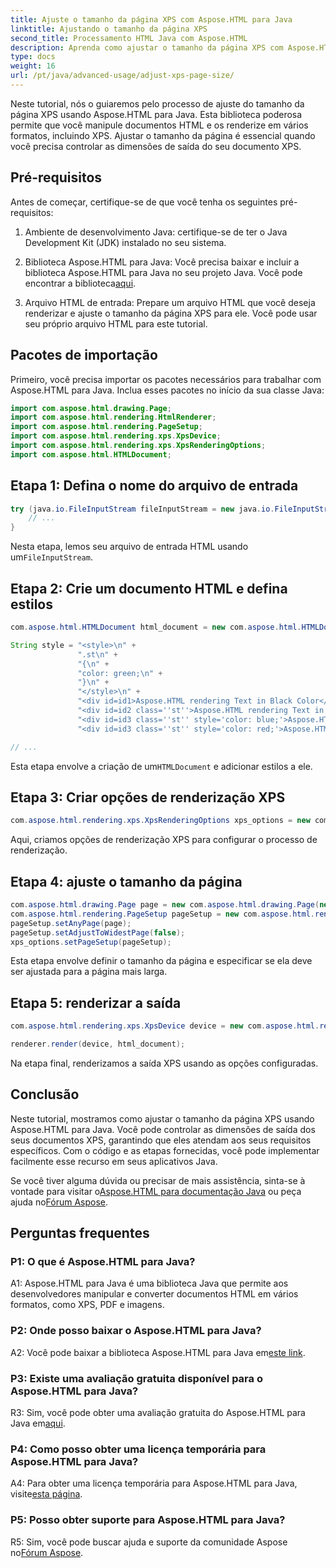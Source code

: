 ```yaml
---
title: Ajuste o tamanho da página XPS com Aspose.HTML para Java
linktitle: Ajustando o tamanho da página XPS
second_title: Processamento HTML Java com Aspose.HTML
description: Aprenda como ajustar o tamanho da página XPS com Aspose.HTML para Java. Controle as dimensões de saída dos seus documentos XPS facilmente.
type: docs
weight: 16
url: /pt/java/advanced-usage/adjust-xps-page-size/
---
```


Neste tutorial, nós o guiaremos pelo processo de ajuste do tamanho da página XPS usando Aspose.HTML para Java. Esta biblioteca poderosa permite que você manipule documentos HTML e os renderize em vários formatos, incluindo XPS. Ajustar o tamanho da página é essencial quando você precisa controlar as dimensões de saída do seu documento XPS.

## Pré-requisitos

Antes de começar, certifique-se de que você tenha os seguintes pré-requisitos:

1. Ambiente de desenvolvimento Java: certifique-se de ter o Java Development Kit (JDK) instalado no seu sistema.

2.  Biblioteca Aspose.HTML para Java: Você precisa baixar e incluir a biblioteca Aspose.HTML para Java no seu projeto Java. Você pode encontrar a biblioteca[aqui](https://releases.aspose.com/html/java/).

3. Arquivo HTML de entrada: Prepare um arquivo HTML que você deseja renderizar e ajuste o tamanho da página XPS para ele. Você pode usar seu próprio arquivo HTML para este tutorial.

## Pacotes de importação

Primeiro, você precisa importar os pacotes necessários para trabalhar com Aspose.HTML para Java. Inclua esses pacotes no início da sua classe Java:

```java
import com.aspose.html.drawing.Page;
import com.aspose.html.rendering.HtmlRenderer;
import com.aspose.html.rendering.PageSetup;
import com.aspose.html.rendering.xps.XpsDevice;
import com.aspose.html.rendering.xps.XpsRenderingOptions;
import com.aspose.html.HTMLDocument;
```

## Etapa 1: Defina o nome do arquivo de entrada

```java
try (java.io.FileInputStream fileInputStream = new java.io.FileInputStream("YourInputFile.html")) {
    // ...
}
```

 Nesta etapa, lemos seu arquivo de entrada HTML usando um`FileInputStream`.

## Etapa 2: Crie um documento HTML e defina estilos

```java
com.aspose.html.HTMLDocument html_document = new com.aspose.html.HTMLDocument("YourOutputFile.html");

String style = "<style>\n" +
               ".st\n" +
               "{\n" +
               "color: green;\n" +
               "}\n" +
               "</style>\n" +
               "<div id=id1>Aspose.HTML rendering Text in Black Color</div>\n" +
               "<div id=id2 class=''st''>Aspose.HTML rendering Text in Green Color</div>\n" +
               "<div id=id3 class=''st'' style='color: blue;'>Aspose.HTML rendering Text in Blue Color</div>\n" +
               "<div id=id3 class=''st'' style='color: red;'>Aspose.HTML rendering Text in Red Color</div>\n";

// ...
```

 Esta etapa envolve a criação de um`HTMLDocument` e adicionar estilos a ele.

## Etapa 3: Criar opções de renderização XPS

```java
com.aspose.html.rendering.xps.XpsRenderingOptions xps_options = new com.aspose.html.rendering.xps.XpsRenderingOptions();
```

Aqui, criamos opções de renderização XPS para configurar o processo de renderização.

## Etapa 4: ajuste o tamanho da página

```java
com.aspose.html.drawing.Page page = new com.aspose.html.drawing.Page(new com.aspose.html.drawing.Size(100, 100));
com.aspose.html.rendering.PageSetup pageSetup = new com.aspose.html.rendering.PageSetup();
pageSetup.setAnyPage(page);
pageSetup.setAdjustToWidestPage(false);
xps_options.setPageSetup(pageSetup);
```

Esta etapa envolve definir o tamanho da página e especificar se ela deve ser ajustada para a página mais larga.

## Etapa 5: renderizar a saída

```java
com.aspose.html.rendering.xps.XpsDevice device = new com.aspose.html.rendering.xps.XpsDevice(xps_options, "YourOutputFile.xps");

renderer.render(device, html_document);
```

Na etapa final, renderizamos a saída XPS usando as opções configuradas.

## Conclusão

Neste tutorial, mostramos como ajustar o tamanho da página XPS usando Aspose.HTML para Java. Você pode controlar as dimensões de saída dos seus documentos XPS, garantindo que eles atendam aos seus requisitos específicos. Com o código e as etapas fornecidas, você pode implementar facilmente esse recurso em seus aplicativos Java.

 Se você tiver alguma dúvida ou precisar de mais assistência, sinta-se à vontade para visitar o[Aspose.HTML para documentação Java](https://reference.aspose.com/html/java/) ou peça ajuda no[Fórum Aspose](https://forum.aspose.com/).

## Perguntas frequentes

### P1: O que é Aspose.HTML para Java?

A1: Aspose.HTML para Java é uma biblioteca Java que permite aos desenvolvedores manipular e converter documentos HTML em vários formatos, como XPS, PDF e imagens.

### P2: Onde posso baixar o Aspose.HTML para Java?

 A2: Você pode baixar a biblioteca Aspose.HTML para Java em[este link](https://releases.aspose.com/html/java/).

### P3: Existe uma avaliação gratuita disponível para o Aspose.HTML para Java?

 R3: Sim, você pode obter uma avaliação gratuita do Aspose.HTML para Java em[aqui](https://releases.aspose.com/).

### P4: Como posso obter uma licença temporária para Aspose.HTML para Java?

 A4: Para obter uma licença temporária para Aspose.HTML para Java, visite[esta página](https://purchase.aspose.com/temporary-license/).

### P5: Posso obter suporte para Aspose.HTML para Java?

 R5: Sim, você pode buscar ajuda e suporte da comunidade Aspose no[Fórum Aspose](https://forum.aspose.com/).